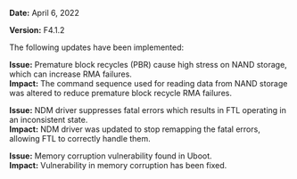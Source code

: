 **Date:** April 6, 2022

**Version:** F4.1.2

The following updates have been implemented:

**Issue:** Premature block recycles (PBR) cause high stress on NAND storage,
which can increase RMA failures.  
**Impact:** The command sequence used for reading data from NAND storage was
altered to reduce premature block recycle RMA failures.

**Issue:** NDM driver suppresses fatal errors which results in FTL operating in
an inconsistent state.  
**Impact:** NDM driver was updated to stop remapping the fatal errors, allowing
FTL to correctly handle them.

**Issue:** Memory corruption vulnerability found in Uboot.  
**Impact:** Vulnerability in memory corruption has been fixed.